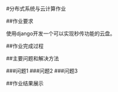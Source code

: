 #分布式系统与云计算作业

##作业要求

使用django开发一个可以实现秒传功能的云盘。

##作业完成过程

##主要问题和解决方法

###问题1
###问题2
###问题3

##作业结果展示
